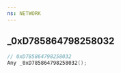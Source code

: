 ```yaml
---
ns: NETWORK
---
```

## _0xD785864798258032

```c
// 0xD785864798258032
Any _0xD785864798258032();
```

